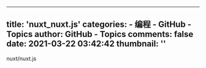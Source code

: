 
---
title: 'nuxt_nuxt.js'
categories: 
    - 编程
    - GitHub - Topics
author: GitHub - Topics
comments: false
date: 2021-03-22 03:42:42
thumbnail: ''
---

<div>   
nuxt/nuxt.js  
</div>
            